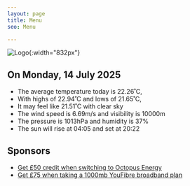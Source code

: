 ```yaml
---
layout: page
title: Menu
seo: Menu

---
```


![Logo](/images/logo.jpg){:width="832px"}

<!-- weather_marker starts -->
## On Monday, 14 July 2025

- The average temperature today is 22.26˚C,
- With highs of 22.94˚C and lows of 21.65˚C,
- It may feel like 21.51˚C with clear sky
- The wind speed is 6.69m/s and visibility is 10000m
- The pressure is 1013hPa and humidity is 37%
- The sun will rise at 04:05 and set at 20:22

<!-- weather_marker ends -->

## Sponsors

- [Get £50 credit when switching to Octopus Energy](https://bit.ly/3oD1nnS)
- [Get £75 when taking a 1000mb YouFibre broadband plan](https://aklam.io/91zWhU?)
